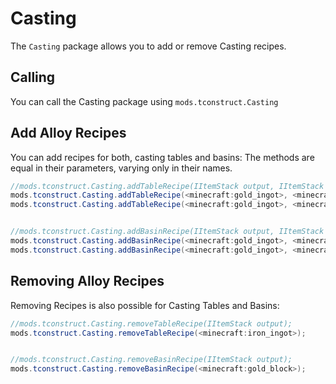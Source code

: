 # Casting

The `Casting` package allows you to add or remove Casting recipes.

## Calling
You can call the Casting package using `mods.tconstruct.Casting`

## Add Alloy Recipes

You can add recipes for both, casting tables and basins:
The methods are equal in their parameters, varying only in their names.

```JAVA
//mods.tconstruct.Casting.addTableRecipe(IItemStack output, IItemStack cast, ILiquidStack fluid, int amount, @Optional boolean consumeCast);
mods.tconstruct.Casting.addTableRecipe(<minecraft:gold_ingot>, <minecraft:iron_ingot>, <liquid:molten_gold>, 30, true);
mods.tconstruct.Casting.addTableRecipe(<minecraft:gold_ingot>, <minecraft:gold_ingot>, <liquid:molten_gold>, 140);


//mods.tconstruct.Casting.addBasinRecipe(IItemStack output, IItemStack cast, ILiquidStack fluid, int amount, @Optional boolean consumeCast);
mods.tconstruct.Casting.addBasinRecipe(<minecraft:gold_ingot>, <minecraft:iron_ingot>, <liquid:molten_gold>, 30, true);
mods.tconstruct.Casting.addBasinRecipe(<minecraft:gold_ingot>, <minecraft:gold_ingot>, <liquid:molten_gold>, 140);
```


## Removing Alloy Recipes

Removing Recipes is also possible for Casting Tables and Basins:

```JAVA
//mods.tconstruct.Casting.removeTableRecipe(IItemStack output);
mods.tconstruct.Casting.removeTableRecipe(<minecraft:iron_ingot>);


//mods.tconstruct.Casting.removeBasinRecipe(IItemStack output);
mods.tconstruct.Casting.removeBasinRecipe(<minecraft:gold_block>);
```